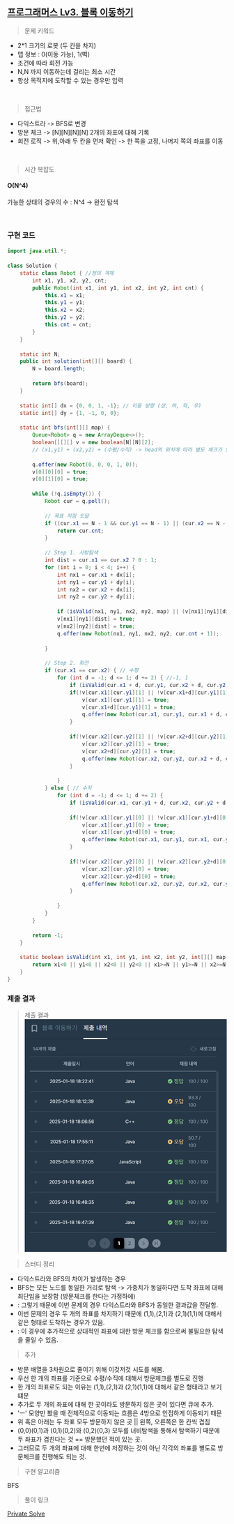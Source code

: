 ## [프로그래머스 Lv3. 블록 이동하기](https://school.programmers.co.kr/learn/courses/30/lessons/60063)

> 문제 키워드

-  2*1 크기의 로봇 (두 칸을 차지)
-  맵 정보 : 0(이동 가능), 1(벽)
-  조건에 따라 회전 가능
-  N,N 까지 이동하는데 걸리는 최소 시간
-  항상 목적지에 도착할 수 있는 경우만 입력

<br/>

> 접근법

-  다익스트라 -> BFS로 변경
-  방문 체크 -> [N][N][N][N] 2개의 좌표에 대해 기록
-  회전 로직 -> 위,아래 두 칸을 먼저 확인 -> 한 쪽을 고정, 나머지 쪽의 좌표를 이동

<br/>

> 시간 복잡도

#### O(N^4)

가능한 상태의 경우의 수 : N^4 -> 완전 탐색

<br/>

### 구현 코드

```java
import java.util.*;

class Solution {
    static class Robot { //정의 객체
        int x1, y1, x2, y2, cnt;
        public Robot(int x1, int y1, int x2, int y2, int cnt) {
            this.x1 = x1;
            this.y1 = y1;
            this.x2 = x2;
            this.y2 = y2;
            this.cnt = cnt;
        }
    }

    static int N;
    public int solution(int[][] board) {
        N = board.length;
        
        return bfs(board);
    }

    static int[] dx = {0, 0, 1, -1}; // 이동 방향 (상, 하, 좌, 우)
    static int[] dy = {1, -1, 0, 0};
    
    static int bfs(int[][] map) {
        Queue<Robot> q = new ArrayDeque<>();
        boolean[][][] v = new boolean[N][N][2];
        // (x1,y1) + (x2,y2) + (수평/수직) -> head의 위치에 따라 별도 체크가 안됨.

        q.offer(new Robot(0, 0, 0, 1, 0));
        v[0][0][0] = true;
        v[0][1][0] = true;

        while (!q.isEmpty()) {
            Robot cur = q.poll();
            
            // 목표 지점 도달
            if ((cur.x1 == N - 1 && cur.y1 == N - 1) || (cur.x2 == N - 1 && cur.y2 == N - 1)) {
                return cur.cnt;
            }

            // Step 1. 사방탐색
            int dist = cur.x1 == cur.x2 ? 0 : 1;
            for (int i = 0; i < 4; i++) {
                int nx1 = cur.x1 + dx[i];
                int ny1 = cur.y1 + dy[i];
                int nx2 = cur.x2 + dx[i];
                int ny2 = cur.y2 + dy[i];

                if (isValid(nx1, ny1, nx2, ny2, map) || (v[nx1][ny1][dist] && v[nx2][ny2][dist])) continue;
                v[nx1][ny1][dist] = true;
                v[nx2][ny2][dist] = true;
                q.offer(new Robot(nx1, ny1, nx2, ny2, cur.cnt + 1));
                
            }

            // Step 2. 회전
            if (cur.x1 == cur.x2) { // 수평
                for (int d = -1; d <= 1; d += 2) { //-1, 1
                    if (isValid(cur.x1 + d, cur.y1, cur.x2 + d, cur.y2, map)) continue;
                    if(!v[cur.x1][cur.y1][1] || !v[cur.x1+d][cur.y1][1]) {    //둘 중 하나를 방문하지 않았다면 처음 가는 곳
                        v[cur.x1][cur.y1][1] = true;
                        v[cur.x1+d][cur.y1][1] = true;
                        q.offer(new Robot(cur.x1, cur.y1, cur.x1 + d, cur.y1, cur.cnt + 1));
                    }
                    
                    if(!v[cur.x2][cur.y2][1] || !v[cur.x2+d][cur.y2][1]) {
                        v[cur.x2][cur.y2][1] = true;
                        v[cur.x2+d][cur.y2][1] = true;
                        q.offer(new Robot(cur.x2, cur.y2, cur.x2 + d, cur.y2, cur.cnt + 1));
                    }
                    
                }
            } else { // 수직
                for (int d = -1; d <= 1; d += 2) {
                    if (isValid(cur.x1, cur.y1 + d, cur.x2, cur.y2 + d, map)) continue;
                    
                    if(!v[cur.x1][cur.y1][0] || !v[cur.x1][cur.y1+d][0]) {
                        v[cur.x1][cur.y1][0] = true;
                        v[cur.x1][cur.y1+d][0] = true;
                        q.offer(new Robot(cur.x1, cur.y1, cur.x1, cur.y1 + d, cur.cnt + 1));
                    }
                    
                    if(!v[cur.x2][cur.y2][0] || !v[cur.x2][cur.y2+d][0]) {
                        v[cur.x2][cur.y2][0] = true;
                        v[cur.x2][cur.y2+d][0] = true;
                        q.offer(new Robot(cur.x2, cur.y2, cur.x2, cur.y2 + d, cur.cnt + 1));
                    }
                    
                }
            }
        }

        return -1;
    }

    static boolean isValid(int x1, int y1, int x2, int y2, int[][] map) {
        return x1<0 || y1<0 || x2<0 || y2<0 || x1>=N || y1>=N || x2>=N || y2>=N || map[x1][y1] == 1 || map[x2][y2] == 1;
    }
}
```

### 제출 결과

> 제출 결과
![제출결과](./result.png)
> 

> 스터디 정리
- 다익스트라와 BFS의 차이가 발생하는 경우
- BFS는 모든 노드를 동일한 거리로 탐색 -> 가중치가 동일하다면 도착 좌표에 대해 최단임을 보장함 (방문체크를 한다는 가정하에)
- : 그렇기 때문에 이번 문제의 경우 다익스트라와 BFS가 동일한 결과값을 전달함.
- 이번 문제의 경우 두 개의 좌표를 차지하기 때문에 (1,1),(2,1)과 (2,1)(1,1)에 대해서 같은 형태로 도착하는 경우가 있음.
- : 이 경우에 추가적으로 상대적인 좌표에 대한 방문 체크를 함으로써 불필요한 탐색을 줄일 수 있음.

> 추가
- 방문 배열을 3차원으로 줄이기 위해 이것저것 시도를 해봄.
- 우선 한 개의 좌표를 기준으로 수평/수직에 대해서 방문체크를 별도로 진행
- 한 개의 좌표로도 되는 이유는 (1,1),(2,1)과 (2,1)(1,1)에 대해서 같은 형태라고 보기 떄문
- 추가로 두 개의 좌표에 대해 한 곳이라도 방문하지 않은 곳이 있다면 큐에 추가.
- 'ㅡ' 모양만 봤을 때 전체적으로 이동되는 흐름은 4방으로 인접하게 이동되기 때문
- 위 혹은 아래는 두 좌표 모두 방문하지 않은 곳 || 왼쪽, 오른쪽은 한 칸씩 겹침
- (0,0)(0,1)과 (0,1)(0,2)와 (0,2)(0,3) 모두를 너비탐색을 통해서 탐색하기 때문에 두 좌표가 겹친다는 것 == 방문했던 적이 있는 곳.
- 그러므로 두 개의 좌표에 대해 한번에 저장하는 것이 아닌 각각의 좌표를 별도로 방문체크를 진행해도 되는 것.


> 구현 알고리즘
<p> BFS </p>

> 풀이 링크

[Private Solve](https://github.com/The-Four-Error-Pickers/Algorithm-Study/tree/main/Private%20Solve/프로그래머스/1832.%20%EB%B3%B4%ED%96%89%EC%9E%90%20%EC%B2%9C%EA%B5%AD/Be-HinD(Ryo))
